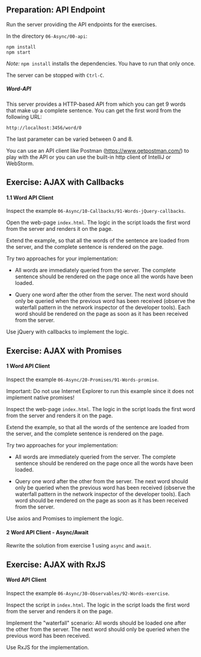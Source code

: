 ## Preparation: API Endpoint

Run the server providing the API endpoints for the exercises.

In the directory `06-Async/00-api`:

```
npm install 
npm start
```

*Note:* `npm install` installs the dependencies. You have to run that only once.

The server can be stopped with `Ctrl-C`.

##### Word-API

This server provides a HTTP-based API from which you can get 9 words that make up a complete sentence. You can get the first word from the following URL:

```
http://localhost:3456/word/0
```

The last parameter can be varied between 0 and 8.

You can use an API client like Postman (https://www.getpostman.com/) to play with the API or you can use the built-in http client of IntelliJ or WebStorm.



## Exercise: AJAX with Callbacks

#### 1.1 Word API Client

Inspect the example `06-Async/10-Callbacks/91-Words-jQuery-callbacks`.

Open the web-page `index.html`. The logic in the script loads the first word from the server and renders it on the page.

Extend the example, so that all the words of the sentence are loaded from the server, and the complete sentence is rendered on the page.

Try two approaches for your implementation:

- All words are immediately queried from the server. The complete sentence should be rendered on the page once all the words have been loaded.

- Query one word after the other from the server. The next word should only be queried when the previous word has been received (observe the waterfall pattern in the network inspector of the developer tools). Each word should be rendered on the page as soon as it has been received from the server.

Use jQuery with callbacks to implement the logic.





## Exercise: AJAX with Promises
#### 1 Word API Client

Inspect the example `06-Async/20-Promises/91-Words-promise`.

Important: Do not use Internet Explorer to run this example since it does not implement native promises!

Inspect the web-page `index.html`. The logic in the script loads the first word from the server and renders it on the page.

Extend the example, so that all the words of the sentence are loaded from the server, and the complete sentence is rendered on the page.

Try two approaches for your implementation:

- All words are immediately queried from the server. The complete sentence should be rendered on the page once all the words have been loaded.

- Query one word after the other from the server. The next word should only be queried when the previous word has been received (observe the waterfall pattern in the network inspector of the developer tools). Each word should be rendered on the page as soon as it has been received from the server.

Use axios and Promises to implement the logic.

#### 2 Word API Client - Async/Await

Rewrite the solution from exercise 1 using `async` and `await`.






## Exercise: AJAX with RxJS

####  Word API Client

Inspect the example `06-Async/30-Observables/92-Words-exercise`.

Inspect the script in `index.html`. The logic in the script loads the first word from the server and renders it on the page.

Implement the "waterfall" scenario: All words should be loaded one after the other from the server. The next word should only be queried when the previous word has been received.

Use RxJS for the implementation.





